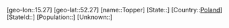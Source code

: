 ﻿---
location: [52.27,15.27]
type: City
tags:
- geo/City


SpocWebEntityId: 34907
isDeleted: false
confidential: public

---
[geo-lon::15.27]
[geo-lat::52.27]
[name::Topper]
[State::]
[Country::[Poland](geo/Continent/Europe/Poland.md)]
[StateId::]
[Population::]
[Unknown::]

